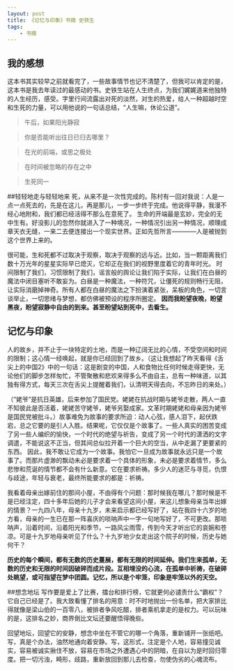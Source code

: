 ```yaml
---
layout: post
title: 《记忆与印象》书摘 史铁生
tags:
    - 书摘
---
```



## 我的感想
  这本书其实较早之前就看完了，一些故事情节也记不清楚了，但我可以肯定的是，这本书是我去年读过的最感动的书。史铁生站在人生终点，为我们娓娓道来他独特的人生经历，感受。字里行间流露出对死的淡然，对生的热爱，给人一种超越时空和生死的力量，可以用他说的一句话总结，“人生嘛，休论公道”。

> 午后，如果阳光静寂

> 你是否能听出往日已归去哪里？

> 在光的前端，或思之极处

> 在时间被忽略的存在之中

> 生死同一


##轻轻地走与轻轻地来
  死，从来不是一次性完成的。陈村有一回对我说：人是一点一点死去的，先是在这儿，再是那儿，一步一步终于完成。他说得平静，我漫不经心地附和，我们都已经活得不那么在意死了。
  生命的开端最是玄妙，完全的无中生有。好没影儿的忽然你就进入了一种境况，一种情况引出另一种情况，顺理成章天衣无缝，一来二去便连接出一个现实世界。正如先哲所言————人是被抛到这个世界上来的。
  
  很可能，生和死都不过取决于观察，取决于观察的远与近。比如，当一颗距离我们数十万光年的星星实际早已熄灭，它却正在我们的视野里度着它的青年时光。
  时间限制了我们，习惯限制了我们，谣言般的舆论让我们陷于实际，让我们在白昼的魔法中闭目塞听不敢妄为。白昼是一种魔法，一种符咒，让僵死的规则畅行无阻，让实际消磨掉神奇。所有人都在白昼的魔法之下扮演着紧张，呆板的角色，一切言谈举止，一切思绪与梦想，都仿佛被预设的程序所圈定。
  **因而我盼望夜晚，盼望黑夜，盼望寂静中自由的到来。甚至盼望站到死中，去看生。**
  
## 记忆与印象
   人的故乡，并不止于一块特定的土地，而是一种辽阔无比的心情，不受空间和时间的限制；这心情一经唤起，就是你已经回到了故乡。（这让我想起了昨天看得《舌尖上的中国2》中的一句话：这是剧变的中国，人和食物比任何时候走得更快，无论他们的脚步怎样匆忙，不管聚散和悲欢来得多么不由自主，总有一种味道，以其独有得方式，每天三次在舌尖上提醒着我们，认清明天得去向，不忘昨日的来处。）
  
  （“姥爷”是抗日英雄，后来参加了国民党。姥姥在抗战时期与姥爷走散，两人一直不知彼此是否活着，姥姥苦守姥爷，姥爷另娶成家。文革时期姥姥和母亲因为姥爷是国民党被批斗。）故事难免为故事的要求所迫：动人心弦，感人泪下，起伏跌宕，总之它要的是引人入胜。结果呢，它仅仅是个故事了。一些人真实的困苦变成了另一些人编织的愉快，一个时代的绝望与祈告，变成了另一个时代的潇洒的文字调遣，不能说这不正当，但其间总似拉开着一个巨大的空当，从中走漏了更要紧的东西。
  因此，我不敢让它成为一个故事。我怕它一旦成为故事就永远只是一个故事了。而那片虚渺的飘动未必是要求着一个具体的形象，未必是要求着情节，多么悲惨和荒诞的情节都不会有什么新意。它在要求祈祷。多少人的迷茫与寻觅，仇恨与歧途，年轻与衰老，最终所能要求的都是：祈祷。
  
  我看着母亲出嫁前住的那间小屋，不由得有个问题：那时候我在哪儿？那时候是不是已经注定，四十多年后她的儿子才会来看望这间小屋，来这儿想象母亲当年出嫁的情景？一九四八年，母亲十九岁，未来启示都已经写好了，站在我四十六岁的地方看，母亲的一生已在那一阵喜庆的唢呐声中一字一句地写好了，不可更改。那唢呐声，沿着时间，沿着阳光和季节，一路风尘雨雪，传到今天才听出它的哀婉和苍凉。可是十九岁地母亲听见了什么？十九岁地少女走出这个院子的时候，历史与她何干？
  
  **历史的每个瞬间，都有无数的历史蔓展，都有无限的时间延伸。我们生来孤单，无数的历史和无限的时间因破碎而成片段。互相埋没的心流，在孤单中祈祷，在破碎处眺望，或可指望在梦中团圆。记忆，所以是个牢笼，印象是牢笼以外的天空。**

##想念地坛
   写作要是爱上了比赛，擂台和排行榜，它就更何必谴责什么“霸权”？它自己已经是了。我大致看懂了排名的用意：时不时地抛出一份名单，把大家排比得就像是梁山伯的一百零八，被排者争风吃醋，排者乘机拿走的是权力。可以玩味的是，这排名之妙，商界倒比文坛还要醒悟得晚些。
   
   回望地坛，回望它的安静，想念中坐在不管它的哪一个角落，重新铺开一张纸吧。写，真是个办法，油然地通向着安静。写，这形式，注定是个人地，容易撞见诚实，容易被诚实揪住不放，容易在市场之外遭遇心中的阴暗，在自以为是时回归零度。把一切污浊，畸形，歧路，重新放回到那儿去检查，勿使伪劣的心魂流布。
   
   





